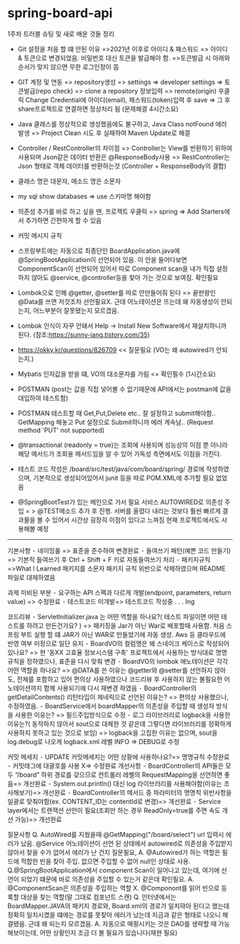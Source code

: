 # spring-board-api
1주차 트러블 슈팅 및 새로 배운 것들 정리
 - Git 설정을 처음 할 떄 안된 이유
   =>2021년 이후로 아이디 & 패스워드 => 아이디 & 토큰으로 변경되었음. 비밀번호 대신 토큰을 발급해야 함.
   =>토큰발급 시 아래와 순서가 맞지 않으면 무한 로그인창이 뜸 
    
 - GIT 계정 및 연동 
   => repository생성 => settings => developer settings => 토큰발급(repo check) => clone a repository 정보입력
   => remote(origin) 우클릭 Change Credential에 아이디(email), 패스워드(token)입력 후 save => 그 후 share프로젝트로 연결하면 정상처리 됨 (문제해결 4시간소요)
 - Java 클래스를 정상적으로 생성했음에도 불구하고, Java Class notFound 에러발생 
   => Project Clean 시도 후 실패하여 Maven Update로 해결 
 - Controller / RestController의 차이점
   => Controller는 View를 반환하기 위하여 사용되며 Json같은 데이터 반환은 @ResponseBody사용
   => RestController는 Json 형태로 객체 데이터를 반환하는것 (Controller + ResponseBody의 결합)       
 
 - 클래스 명은 대문자, 메소드 명은 소문자
 
 - my sql  show databases => use 스키마명 해야함
 
 - 의존성 추가를 바로 하고 싶을 땐, 프로젝트 우클릭 => spring => Add Starters에서 추가하면 간편하게 할 수 있음
 
 - 커밋 메시지 규칙
 
 - 스프링부트에는 자동으로 최종단인 BoardApplication.java에 @SpringBootApplication이 선언되어 있음. 이 안을 들어다보면
   ComponentScan이 선언되어 있어서 따로 Component scan을 내가 직접 설정하지 않아도 @service, @controller등을 찾아 가는 것으로 보여짐. 확인필요
   
 - Lombok으로 인해 @getter, @setter를 따로 안만들어줘 된다 => 끝판왕인 @Data를 쓰면 저것조차 선언필요X. 근데 어노테이션은 뜨는데 왜 자동생성이 안되는지, 어느부분이 잘못됐는지 모르겠음.
 
 - Lombok 인식이 자꾸 안돼서 Help -> Install New Software에서 재설치하니까 된다. (참조:https://sunny-jang.tistory.com/35) 
 
 - https://okky.kr/questions/826709 << 질문필요 (VO는 왜 autowired가 안되는지.)
 
 - Mybatis 인자값을 받을 떄, VO의 대소문자를 가림 <= 확인필수 (1시간소요)
 
 - POSTMAN (post는 값을 직접 넣어볼 수 없기때문에 API에서는 postman에 값을 대입하여 테스트함)
 
 - POSTMAN 테스트할 때 Get,Put,Delete etc.. 잘 설정하고 submit해야함.. GetMapping 해놓고 Put 설정으로 Submit하니까 에러 계속남.. (Request method 'PUT' not supported)
 
 - @transactional (readonly = true)는 조회에 사용되며 성능상의 이점 뿐 아니라 해당 메서드가 조회용 메서드임을 알 수 있어 가독성 측면에서도 이점을 가진다.

 - 테스트 코드 작성은 /board/src/test/java/com/board/spring/ 경로에 작성하였으며, 기본적으로 생성되어있어서 junit 등을 따로 POM.XML에 추가할 필요 없었음
   
 - @SpringBootTest가 있는 메인으로 가서 필요 서비스 AUTOWIRED로 의존성 주입 = > @TEST메소드 추가 후 진행. 서버를 올렸다 내리는 것보다 훨씬 빠르게 결과물을 볼 수 있어서 시간상 굉장히 이점이 있다고 느껴짐
   현재 프로젝트에서도 사용해볼 예정
-------------------------------------------------------------------------------------------------------------------------------------------------------------------------------------------

기본사항
   ⁃   네이밍룰				=> 표준을 준수하여 변경완료 
   ⁃   들여쓰기 패턴(예쁜 코드 만들기)		=> 기본적 들여쓰기 후 Ctrl + Shift + F 키로 자동들여쓰기 처리
   ⁃   패키지규칙				=>What I Learned 패키지를 소문자 패키지 규칙 위반으로 삭제하였으며 README 파일로 대체하였음

과제 미비된 부분
   ⁃   요구하는 API 스펙과 다르게 개발(endpoint, parameters, return value)  => 수정완료
   ⁃   테스트코드 미개발=> 테스트코드 작성중 . . . Ing 

코드리뷰
   ⁃   ServletInitializer.java 는 어떤 역할을 하나요?( 테스트 파일이면 어떤 테스트를 하려고 만든건가요? )  => 패키징을 Jar가 아닌 War로 배포할때 사용함. 처음 스프링 부트 실행 할 떄 JAR가 아닌 WAR로 만들었기에 자동 생성. Aws 등 클라우드에 반영 여부 미정으로 일단 유지
   ⁃   BoardVO의 컬럼명은 왜 스네이크 케이스로 작성되어 있나요?	 => 현 '동XX 고효율 정보시스템 구축' 프로젝트에서 사용하는 방식대로 명명 규칙을 정하였으나, 표준을 다시 맞춰 변경
   ⁃   BoardVO의 lombok 애노테이션은 각각 어떤 역할을 하나요? => @DATA를 쓴 이유는 @getter와 @setter를 선언하지 않아도, 전체를 포함하고 있어 편의상 사용하였으나 코드리뷰 후 사용하지 않는 불필요한 어노테이션까지 함께 사용되기에 다시 재변경 하였음
   ⁃   BoardController의 getDetailContents() 리턴타입이 제네릭으로 선언된 이유는?			=> 편의상 사용했으나, 수정하였음.
   ⁃   BoardService에서 boardMapper의 의존성을 주입할 때 생성자 방식을 사용한 이유는?		=> 필드주입방식으로 수정
   ⁃   로그 라이브러리로 logback을 사용한 이유는?( 동작하지 않아서 sout으로 대체한 것 같은데 그렇다면 라이브러리를 정확하게 사용하지 못하고 있는 것으로 보임) => logback을 고집한 이유는 없으며, sout을 log.debug로 나오게 logback.xml 레벨 INFO => DEBUG로 수정
   
커밋 메세지
   ⁃   UPDATE 커밋메세지는 어떤 상황에 사용하나요?=> 명명규칙 수정완료 
   ⁃   커밋태그에 대괄호를 사용 X=> 수정완료
개선사항
   ⁃   BoardController의 API들은 모두 “/board” 하위 경로를 갖으므로 컨트롤러 레벨의 RequestMapping을 선언하면 좋음=> 개선완료
   ⁃   System.out.println() 대신 log 라이브러리를 사용해야함(이유는 조사해보기)=> 개선완료
   ⁃   BoardController의 메서드 중 파라미터의 명명칙 위반사항을 일괄로 맞춰야함(ex. CONTENT_ID는 contentId로 변경)=> 개선완료
   ⁃   Service layer에서는 트랜잭션 선언이 필요(조회만 하는 경우 ReadOnly=true를 주면 속도 개선 가능)=> 개선완료

질문사항
Q. AutoWired를 지웠을때 @GetMapping("/board/select") url 입력시 에러가 났음. @Service 어노테이션이 선언 된 상태에서 autowired로 의존성을 주입받지 않아서 찾을 수가 없어서 에러가 난 건지 질문필요,
A. @Autowired가 하는 역할은 필드에 적합한 빈을 찾아 주입. 없으면 주입할 수 없어 null인 상태로 사용.
Q.@SpringBootApplication에서 component Scan이 일어나고 있는데, 여기에 선언이 되었기 떄문에 바로 의존성을 주입할 수 있는거 같은데 확인필요.
A. @ComponentScan은 의존성을 주입하는 역할 X. @Componont를 읽어 빈으로 등록할 대상을 찾는 역할(말 그대로 컴포넌트 스캔)
Q. 인터넷에서는 BoardMapper.JAVA의 패키지 경로와, Board.xml의 경로가 일치햐아 된다고 했는데 정확히 일치시켰을 떄에는 경로를 못찾아 에러가 났는데 지금과 같은 형태로 나오니 해결됐음. 근데 왜 되는지 모르겠음.
A.  자동으로 매핑시키는 것은 DAO를 생략할 때 가능해보이는데, 어떤 상황인지 조금 더 볼 필요가 있습니다(재현 필요)
